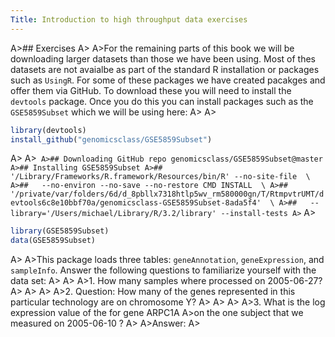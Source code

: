 ```yaml
---
Title: Introduction to high throughput data exercises
---
```


A>## Exercises
A>
A>For the remaining parts of this book we will be downloading larger datasets than those we have been using. Most of thes datasets are not avaialbe as part of the standard R installation or packages such as `UsingR`. For some of these packages we have created pacakges and offer them via GitHub. To download these you will need to install the `devtools` package. Once you do this you can install packages such as the `GSE5859Subset` which we will be using here:
A>
A>
```r
library(devtools)
install_github("genomicsclass/GSE5859Subset")
```
A>
A>```
A>## Downloading GitHub repo genomicsclass/GSE5859Subset@master
A>## Installing GSE5859Subset
A>## '/Library/Frameworks/R.framework/Resources/bin/R' --no-site-file  \
A>##   --no-environ --no-save --no-restore CMD INSTALL  \
A>##   '/private/var/folders/6d/d_8pbllx7318htlp5wv_rm580000gn/T/RtmpvtrUMT/devtools6c8e10bbf70a/genomicsclass-GSE5859Subset-8ada5f4'  \
A>##   --library='/Users/michael/Library/R/3.2/library' --install-tests
A>```
A>
```r
library(GSE5859Subset)
data(GSE5859Subset)
```
A>
A>This package loads three tables:  `geneAnnotation`, `geneExpression`, and `sampleInfo`. Answer the following questions to familiarize yourself with the data set:
A>
A>
A>1. How many samples where processed on 2005-06-27?
A>
A>
A>
A>2. Question: How many of the genes represented in this particular technology are on chromosome Y? 
A>
A>
A>
A>3.  What is the log expression value of the for gene ARPC1A
A>on the one subject that we measured on 2005-06-10 ?
A>
A>Answer:
A>

